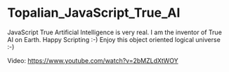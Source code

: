 # Topalian_JavaScript_True_AI
JavaScript True Artificial Intelligence is very real. I am the inventor of True AI on Earth. Happy Scripting :-) Enjoy this object oriented logical universe :-)

Video: https://www.youtube.com/watch?v=2bMZLdXtWOY
